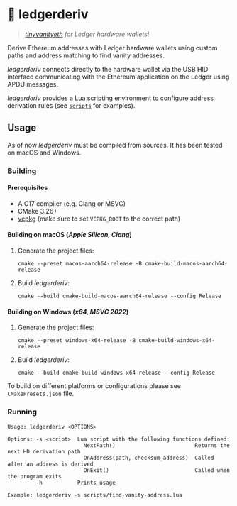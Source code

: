 # 🔏 ledgerderiv

> _[tinyvanityeth](https://github.com/bcsongor/tinyvanityeth) for Ledger hardware wallets!_

Derive Ethereum addresses with Ledger hardware wallets using custom paths and address matching to find vanity addresses.

_ledgerderiv_ connects directly to the hardware wallet via the USB HID interface communicating with the Ethereum application on the Ledger using APDU messages.

_ledgerderiv_ provides a Lua scripting environment to configure address derivation rules (see [`scripts`](scripts) for examples).

## Usage

As of now _ledgerderiv_ must be compiled from sources. It has been tested on macOS and Windows.

### Building

#### Prerequisites

- A C17 compiler (e.g. Clang or MSVC)
- CMake 3.26+
- [vcpkg](https://learn.microsoft.com/en-us/vcpkg/get_started/get-started?pivots=shell-cmd#1---set-up-vcpkg) (make sure to set `VCPKG_ROOT` to the correct path)

#### Building on macOS (_Apple Silicon, Clang_)

1. Generate the project files:
   ```shell
   cmake --preset macos-aarch64-release -B cmake-build-macos-aarch64-release
   ```
2. Build _ledgerderiv_:
   ```shell
   cmake --build cmake-build-macos-aarch64-release --config Release
   ```

#### Building on Windows (_x64, MSVC 2022_)

1. Generate the project files:
   ```shell
   cmake --preset windows-x64-release -B cmake-build-windows-x64-release
   ```
2. Build _ledgerderiv_:
   ```shell
   cmake --build cmake-build-windows-x64-release --config Release
   ```

To build on different platforms or configurations please see `CMakePresets.json` file.

### Running

```shell
Usage: ledgerderiv <OPTIONS>

Options: -s <script>  Lua script with the following functions defined:
                        NextPath()                         Returns the next HD derivation path
                        OnAddress(path, checksum_address)  Called after an address is derived
                        OnExit()                           Called when the program exits
         -h           Prints usage

Example: ledgerderiv -s scripts/find-vanity-address.lua
```


